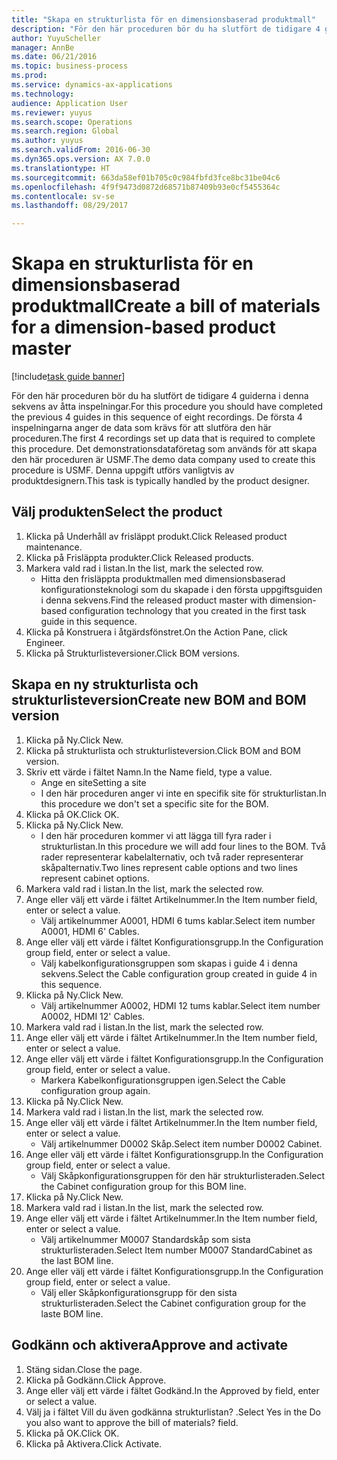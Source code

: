 ```yaml
--- 
title: "Skapa en strukturlista för en dimensionsbaserad produktmall"
description: "För den här proceduren bör du ha slutfört de tidigare 4 guiderna i denna sekvens av åtta inspelningar."
author: YuyuScheller
manager: AnnBe
ms.date: 06/21/2016
ms.topic: business-process
ms.prod: 
ms.service: dynamics-ax-applications
ms.technology: 
audience: Application User
ms.reviewer: yuyus
ms.search.scope: Operations
ms.search.region: Global
ms.author: yuyus
ms.search.validFrom: 2016-06-30
ms.dyn365.ops.version: AX 7.0.0
ms.translationtype: HT
ms.sourcegitcommit: 663da58ef01b705c0c984fbfd3fce8bc31be04c6
ms.openlocfilehash: 4f9f9473d0872d68571b87409b93e0cf5455364c
ms.contentlocale: sv-se
ms.lasthandoff: 08/29/2017

---
```

# <a name="create-a-bill-of-materials-for-a-dimension-based-product-master"></a><span data-ttu-id="efa6c-103">Skapa en strukturlista för en dimensionsbaserad produktmall</span><span class="sxs-lookup"><span data-stu-id="efa6c-103">Create a bill of materials for a dimension-based product master</span></span>

[!include[task guide banner](../../includes/task-guide-banner.md)]

<span data-ttu-id="efa6c-104">För den här proceduren bör du ha slutfört de tidigare 4 guiderna i denna sekvens av åtta inspelningar.</span><span class="sxs-lookup"><span data-stu-id="efa6c-104">For this procedure you should have completed the previous 4 guides in this sequence of eight recordings.</span></span> <span data-ttu-id="efa6c-105">De första 4 inspelningarna anger de data som krävs för att slutföra den här proceduren.</span><span class="sxs-lookup"><span data-stu-id="efa6c-105">The first 4 recordings set up data that is required to complete this procedure.</span></span> <span data-ttu-id="efa6c-106">Det demonstrationsdataföretag som används för att skapa den här proceduren är USMF.</span><span class="sxs-lookup"><span data-stu-id="efa6c-106">The demo data company used to create this procedure is USMF.</span></span> <span data-ttu-id="efa6c-107">Denna uppgift utförs vanligtvis av produktdesignern.</span><span class="sxs-lookup"><span data-stu-id="efa6c-107">This task is typically handled by the product designer.</span></span>


## <a name="select-the-product"></a><span data-ttu-id="efa6c-108">Välj produkten</span><span class="sxs-lookup"><span data-stu-id="efa6c-108">Select the product</span></span>
1. <span data-ttu-id="efa6c-109">Klicka på Underhåll av frisläppt produkt.</span><span class="sxs-lookup"><span data-stu-id="efa6c-109">Click Released product maintenance.</span></span>
2. <span data-ttu-id="efa6c-110">Klicka på Frisläppta produkter.</span><span class="sxs-lookup"><span data-stu-id="efa6c-110">Click Released products.</span></span>
3. <span data-ttu-id="efa6c-111">Markera vald rad i listan.</span><span class="sxs-lookup"><span data-stu-id="efa6c-111">In the list, mark the selected row.</span></span>
    * <span data-ttu-id="efa6c-112">Hitta den frisläppta produktmallen med dimensionsbaserad konfigurationsteknologi som du skapade i den första uppgiftsguiden i denna sekvens.</span><span class="sxs-lookup"><span data-stu-id="efa6c-112">Find the released product master with dimension-based configuration technology that you created in the first task guide in this sequence.</span></span>  
4. <span data-ttu-id="efa6c-113">Klicka på Konstruera i åtgärdsfönstret.</span><span class="sxs-lookup"><span data-stu-id="efa6c-113">On the Action Pane, click Engineer.</span></span>
5. <span data-ttu-id="efa6c-114">Klicka på Strukturlisteversioner.</span><span class="sxs-lookup"><span data-stu-id="efa6c-114">Click BOM versions.</span></span>

## <a name="create-new-bom-and-bom-version"></a><span data-ttu-id="efa6c-115">Skapa en ny strukturlista och strukturlisteversion</span><span class="sxs-lookup"><span data-stu-id="efa6c-115">Create new BOM and BOM version</span></span>
1. <span data-ttu-id="efa6c-116">Klicka på Ny.</span><span class="sxs-lookup"><span data-stu-id="efa6c-116">Click New.</span></span>
2. <span data-ttu-id="efa6c-117">Klicka på strukturlista och strukturlisteversion.</span><span class="sxs-lookup"><span data-stu-id="efa6c-117">Click BOM and BOM version.</span></span>
3. <span data-ttu-id="efa6c-118">Skriv ett värde i fältet Namn.</span><span class="sxs-lookup"><span data-stu-id="efa6c-118">In the Name field, type a value.</span></span>
    * <span data-ttu-id="efa6c-119">Ange en site</span><span class="sxs-lookup"><span data-stu-id="efa6c-119">Setting a site</span></span>  
    * <span data-ttu-id="efa6c-120">I den här proceduren anger vi inte en specifik site för strukturlistan.</span><span class="sxs-lookup"><span data-stu-id="efa6c-120">In this procedure we don't set a specific site for the BOM.</span></span>  
4. <span data-ttu-id="efa6c-121">Klicka på OK.</span><span class="sxs-lookup"><span data-stu-id="efa6c-121">Click OK.</span></span>
5. <span data-ttu-id="efa6c-122">Klicka på Ny.</span><span class="sxs-lookup"><span data-stu-id="efa6c-122">Click New.</span></span>
    * <span data-ttu-id="efa6c-123">I den här proceduren kommer vi att lägga till fyra rader i strukturlistan.</span><span class="sxs-lookup"><span data-stu-id="efa6c-123">In this procedure we will add four lines to the BOM.</span></span> <span data-ttu-id="efa6c-124">Två rader representerar kabelalternativ, och två rader representerar skåpalternativ.</span><span class="sxs-lookup"><span data-stu-id="efa6c-124">Two lines represent cable options and two lines represent cabinet options.</span></span>  
6. <span data-ttu-id="efa6c-125">Markera vald rad i listan.</span><span class="sxs-lookup"><span data-stu-id="efa6c-125">In the list, mark the selected row.</span></span>
7. <span data-ttu-id="efa6c-126">Ange eller välj ett värde i fältet Artikelnummer.</span><span class="sxs-lookup"><span data-stu-id="efa6c-126">In the Item number field, enter or select a value.</span></span>
    * <span data-ttu-id="efa6c-127">Välj artikelnummer A0001, HDMI 6 tums kablar.</span><span class="sxs-lookup"><span data-stu-id="efa6c-127">Select item number A0001, HDMI 6' Cables.</span></span>  
8. <span data-ttu-id="efa6c-128">Ange eller välj ett värde i fältet Konfigurationsgrupp.</span><span class="sxs-lookup"><span data-stu-id="efa6c-128">In the Configuration group field, enter or select a value.</span></span>
    * <span data-ttu-id="efa6c-129">Välj kabelkonfigurationsgruppen som skapas i guide 4 i denna sekvens.</span><span class="sxs-lookup"><span data-stu-id="efa6c-129">Select the Cable configuration group created in guide 4 in this sequence.</span></span>  
9. <span data-ttu-id="efa6c-130">Klicka på Ny.</span><span class="sxs-lookup"><span data-stu-id="efa6c-130">Click New.</span></span>
    * <span data-ttu-id="efa6c-131">Välj artikelnummer A0002, HDMI 12 tums kablar.</span><span class="sxs-lookup"><span data-stu-id="efa6c-131">Select item number A0002, HDMI 12' Cables.</span></span>  
10. <span data-ttu-id="efa6c-132">Markera vald rad i listan.</span><span class="sxs-lookup"><span data-stu-id="efa6c-132">In the list, mark the selected row.</span></span>
11. <span data-ttu-id="efa6c-133">Ange eller välj ett värde i fältet Artikelnummer.</span><span class="sxs-lookup"><span data-stu-id="efa6c-133">In the Item number field, enter or select a value.</span></span>
12. <span data-ttu-id="efa6c-134">Ange eller välj ett värde i fältet Konfigurationsgrupp.</span><span class="sxs-lookup"><span data-stu-id="efa6c-134">In the Configuration group field, enter or select a value.</span></span>
    * <span data-ttu-id="efa6c-135">Markera Kabelkonfigurationsgruppen igen.</span><span class="sxs-lookup"><span data-stu-id="efa6c-135">Select the Cable configuration group again.</span></span>  
13. <span data-ttu-id="efa6c-136">Klicka på Ny.</span><span class="sxs-lookup"><span data-stu-id="efa6c-136">Click New.</span></span>
14. <span data-ttu-id="efa6c-137">Markera vald rad i listan.</span><span class="sxs-lookup"><span data-stu-id="efa6c-137">In the list, mark the selected row.</span></span>
15. <span data-ttu-id="efa6c-138">Ange eller välj ett värde i fältet Artikelnummer.</span><span class="sxs-lookup"><span data-stu-id="efa6c-138">In the Item number field, enter or select a value.</span></span>
    * <span data-ttu-id="efa6c-139">Välj artikelnummer D0002 Skåp.</span><span class="sxs-lookup"><span data-stu-id="efa6c-139">Select item number D0002 Cabinet.</span></span>  
16. <span data-ttu-id="efa6c-140">Ange eller välj ett värde i fältet Konfigurationsgrupp.</span><span class="sxs-lookup"><span data-stu-id="efa6c-140">In the Configuration group field, enter or select a value.</span></span>
    * <span data-ttu-id="efa6c-141">Välj Skåpkonfigurationsgruppen för den här strukturlisteraden.</span><span class="sxs-lookup"><span data-stu-id="efa6c-141">Select the Cabinet configuration group for this BOM line.</span></span>  
17. <span data-ttu-id="efa6c-142">Klicka på Ny.</span><span class="sxs-lookup"><span data-stu-id="efa6c-142">Click New.</span></span>
18. <span data-ttu-id="efa6c-143">Markera vald rad i listan.</span><span class="sxs-lookup"><span data-stu-id="efa6c-143">In the list, mark the selected row.</span></span>
19. <span data-ttu-id="efa6c-144">Ange eller välj ett värde i fältet Artikelnummer.</span><span class="sxs-lookup"><span data-stu-id="efa6c-144">In the Item number field, enter or select a value.</span></span>
    * <span data-ttu-id="efa6c-145">Välj artikelnummer M0007 Standardskåp som sista strukturlisteraden.</span><span class="sxs-lookup"><span data-stu-id="efa6c-145">Select Item number M0007 StandardCabinet as the last BOM line.</span></span>  
20. <span data-ttu-id="efa6c-146">Ange eller välj ett värde i fältet Konfigurationsgrupp.</span><span class="sxs-lookup"><span data-stu-id="efa6c-146">In the Configuration group field, enter or select a value.</span></span>
    * <span data-ttu-id="efa6c-147">Välj eller Skåpkonfigurationsgrupp för den sista strukturlisteraden.</span><span class="sxs-lookup"><span data-stu-id="efa6c-147">Select the Cabinet configuration group for the laste BOM line.</span></span>  

## <a name="approve-and-activate"></a><span data-ttu-id="efa6c-148">Godkänn och aktivera</span><span class="sxs-lookup"><span data-stu-id="efa6c-148">Approve and activate</span></span>
1. <span data-ttu-id="efa6c-149">Stäng sidan.</span><span class="sxs-lookup"><span data-stu-id="efa6c-149">Close the page.</span></span>
2. <span data-ttu-id="efa6c-150">Klicka på Godkänn.</span><span class="sxs-lookup"><span data-stu-id="efa6c-150">Click Approve.</span></span>
3. <span data-ttu-id="efa6c-151">Ange eller välj ett värde i fältet Godkänd.</span><span class="sxs-lookup"><span data-stu-id="efa6c-151">In the Approved by field, enter or select a value.</span></span>
4. <span data-ttu-id="efa6c-152">Välj ja i fältet Vill du även godkänna strukturlistan? .</span><span class="sxs-lookup"><span data-stu-id="efa6c-152">Select Yes in the Do you also want to approve the bill of materials? field.</span></span>
5. <span data-ttu-id="efa6c-153">Klicka på OK.</span><span class="sxs-lookup"><span data-stu-id="efa6c-153">Click OK.</span></span>
6. <span data-ttu-id="efa6c-154">Klicka på Aktivera.</span><span class="sxs-lookup"><span data-stu-id="efa6c-154">Click Activate.</span></span>


